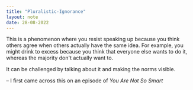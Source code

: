 ```yaml
---
title: "Pluralistic-Ignorance"
layout: note
date: 28-08-2022
---
```


This is a phenomenon where you resist speaking up because you think others agree when others actually have the same idea. For example, you might drink to excess because you think that everyone else wants to do it, whereas the majority don't actually want to.

It can be challenged by talking about it and making the norms visible.

– I first came across this on an episode of *You Are Not So Smart*
